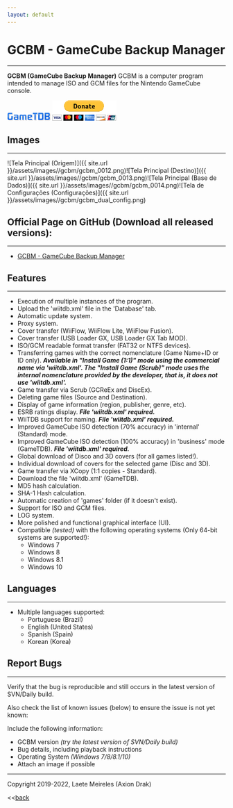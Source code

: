 ```yaml
---
layout: default
---
```


# GCBM - GameCube Backup Manager
* * *
**GCBM (GameCube Backup Manager)** GCBM is a computer program intended to manage ISO and GCM files for the Nintendo GameCube console.

[![GameTDB](GameTDB-100.png)](https://www.gametdb.com/)
[![paypal](donate.gif)](https://www.paypal.com/donate/?hosted_button_id=MP4WGLJHAP8H2)

## Images
* * *
![Tela Principal (Origem)]({{ site.url }}/assets/images//gcbm/gcbm_0012.png)![Tela Principal (Destino)]({{ site.url }}/assets/images//gcbm/gcbm_0013.png)![Tela Principal (Base de Dados)]({{ site.url }}/assets/images//gcbm/gcbm_0014.png)![Tela de Configurações (Configurações)]({{ site.url }}/assets/images//gcbm/gcbm_dual_config.png)

## Official Page on GitHub (Download all released versions):
* * *
* [GCBM - GameCube Backup Manager](https://github.com/AxionDrak/GameCube-Backup-Manager/releases)

## Features
* * *
* Execution of multiple instances of the program.
* Upload the 'wiitdb.xml' file in the 'Database' tab.
* Automatic update system.
* Proxy system.
* Cover transfer (WiiFlow, WiiFlow Lite, WiiFlow Fusion).
* Cover transfer (USB Loader GX, USB Loader GX Tab MOD).
* ISO/GCM readable format transfer (FAT32 or NTFS devices).
* Transferring games with the correct nomenclature (Game Name+ID or ID only). 
***Available in "Install Game (1:1)" mode using the commercial name via 'wiitdb.xml'. The "Install Game (Scrub)" mode uses the internal nomenclature provided by the developer, that is, it does not use 'wiitdb.xml'.***
* Game transfer via Scrub (GCReEx and DiscEx).
* Deleting game files (Source and Destination).
* Display of game information (region, publisher, genre, etc).
* ESRB ratings display. ***File 'wiitdb.xml' required.***
* WiiTDB support for naming. ***File 'wiitdb.xml' required.***
* Improved GameCube ISO detection (70% accuracy) in 'internal' (Standard) mode.
* Improved GameCube ISO detection (100% accuracy) in 'business' mode (GameTDB). ***File 'wiitdb.xml' required.***
* Global download of Disco and 3D covers (for all games listed!).
* Individual download of covers for the selected game (Disc and 3D).
* Game transfer via XCopy (1:1 copies - Standard).
* Download the file 'wiitdb.xml' (GameTDB).
* MD5 hash calculation.
* SHA-1 Hash calculation.
* Automatic creation of 'games' folder (if it doesn't exist).
* Support for ISO and GCM files.
* LOG system.
* More polished and functional graphical interface (UI).
* Compatible _(tested)_ with the following operating systems (Only 64-bit systems are supported!):
  - Windows 7
  - Windows 8
  - Windows 8.1
  - Windows 10

## Languages
* * *
* Multiple languages ​​supported:
  * Portuguese (Brazil)
  * English (United States)
  * Spanish (Spain)
  * Korean (Korea)

## Report Bugs
* * *
Verify that the bug is reproducible and still occurs in the latest version of SVN/Daily build.

Also check the list of known issues (below) to ensure the issue is not yet known:

Include the following information:
* GCBM version _(try the latest version of SVN/Daily build)_
* Bug details, including playback instructions
* Operating System _(Windows 7/8/8.1/10)_
* Attach an image if possible

* * *
Copyright 2019-2022, Laete Meireles (Axion Drak)

<<[back](./)
